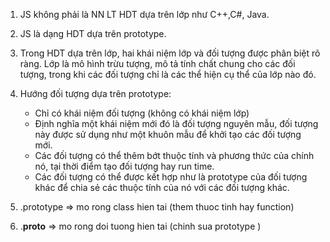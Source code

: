 1. JS không phải là NN LT HDT dựa trên lớp như C++,C#, Java.
2. JS là dạng HDT dựa trên prototype.
3. Trong HDT dựa trên lớp, hai khái niệm lớp và đối tượng
được phân biệt rõ ràng. Lớp là mô hình trừu tượng, mô
tả tính chất chung cho các đối tượng, trong khi các đối
tượng chỉ là các thể hiện cụ thể của lớp nào đó.

4. Hướng đối tượng dựa trên prototype:
   * Chỉ có khái niệm đối tượng (không có khái niệm lớp)
   * Định nghĩa một khái niệm mới đó là đối tượng nguyên
mẫu, đối tượng này được sử dụng như một khuôn mẫu để
khởi tạo các đối tượng mới.
   * Các đối tượng có thể thêm bớt thuộc tính và phương thức
của chính nó, tại thời điểm tạo đối tượng hay run time.
   * Các đối tượng có thể được kết hợp như là prototype của
đối tượng khác để chia sẻ các thuộc tính của nó với các đối tượng khác.

5. .prototype => mo rong class hien tai (them thuoc tinh hay function)
6. .__proto__ => mo rong doi tuong hien tai (chinh sua prototype )